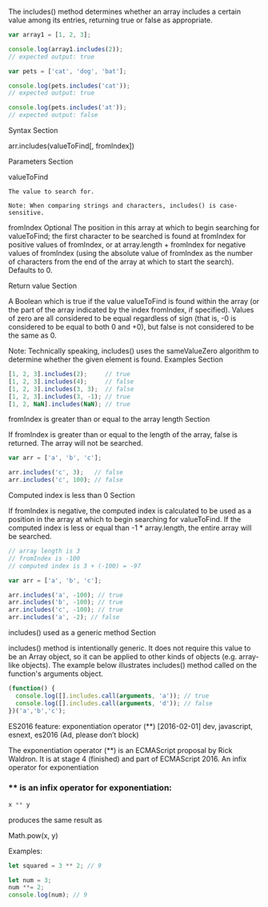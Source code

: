 
The includes() method determines whether an array includes a certain value among its entries, returning true or false as appropriate.

```JavaScript
var array1 = [1, 2, 3];

console.log(array1.includes(2));
// expected output: true

var pets = ['cat', 'dog', 'bat'];

console.log(pets.includes('cat'));
// expected output: true

console.log(pets.includes('at'));
// expected output: false
```

Syntax
Section

arr.includes(valueToFind[, fromIndex])

Parameters
Section

valueToFind

    The value to search for.

    Note: When comparing strings and characters, includes() is case-sensitive.
fromIndex Optional
    The position in this array at which to begin searching for valueToFind; the first character to be searched is found at fromIndex for positive values of fromIndex, or at array.length + fromIndex for negative values of fromIndex (using the absolute value of fromIndex as the number of characters from the end of the array at which to start the search). Defaults to 0.

Return value
Section

A Boolean which is true if the value valueToFind is found within the array (or the part of the array indicated by the index fromIndex, if specified). Values of zero are all considered to be equal regardless of sign (that is, -0 is considered to be equal to both 0 and +0), but false is not considered to be the same as 0.

Note: Technically speaking, includes() uses the sameValueZero algorithm to determine whether the given element is found.
Examples
Section

```JavaScript
[1, 2, 3].includes(2);     // true
[1, 2, 3].includes(4);     // false
[1, 2, 3].includes(3, 3);  // false
[1, 2, 3].includes(3, -1); // true
[1, 2, NaN].includes(NaN); // true
```

fromIndex is greater than or equal to the array length
Section

If fromIndex is greater than or equal to the length of the array, false is returned. The array will not be searched.

```JavaScript
var arr = ['a', 'b', 'c'];

arr.includes('c', 3);   // false
arr.includes('c', 100); // false
```

Computed index is less than 0
Section

If fromIndex is negative, the computed index is calculated to be used as a position in the array at which to begin searching for valueToFind. If the computed index is less or equal than -1 * array.length, the entire array will be searched.

```JavaScript
// array length is 3
// fromIndex is -100
// computed index is 3 + (-100) = -97

var arr = ['a', 'b', 'c'];

arr.includes('a', -100); // true
arr.includes('b', -100); // true
arr.includes('c', -100); // true
arr.includes('a', -2); // false
```

includes() used as a generic method
Section

includes() method is intentionally generic. It does not require this value to be an Array object, so it can be applied to other kinds of objects (e.g. array-like objects). The example below illustrates includes() method called on the function's arguments object.

```JavaScript
(function() {
  console.log([].includes.call(arguments, 'a')); // true
  console.log([].includes.call(arguments, 'd')); // false
})('a','b','c');
```

ES2016 feature: exponentiation operator (**)
[2016-02-01] dev, javascript, esnext, es2016
(Ad, please don’t block)

The exponentiation operator (**) is an ECMAScript proposal by Rick Waldron. It is at stage 4 (finished) and part of ECMAScript 2016.
An infix operator for exponentiation  

### ** is an infix operator for exponentiation:

```JavaScript
x ** y
```

produces the same result as

Math.pow(x, y)

Examples:

```JavaScript
let squared = 3 ** 2; // 9

let num = 3;
num **= 2;
console.log(num); // 9
```